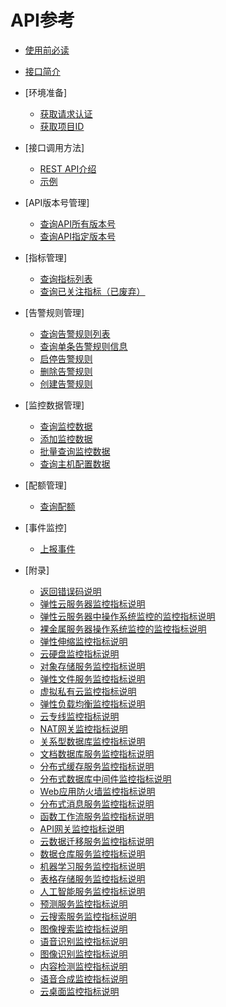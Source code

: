 # API参考

-   [使用前必读](使用前必读.md)
-   [接口简介](接口简介.md)
-   [环境准备]
    -   [获取请求认证](获取请求认证.md)
    -   [获取项目ID](获取项目ID.md)

-   [接口调用方法]
    -   [REST API介绍](REST-API介绍.md)
    -   [示例](示例.md)

-   [API版本号管理]
    -   [查询API所有版本号](查询API所有版本号.md)
    -   [查询API指定版本号](查询API指定版本号.md)

-   [指标管理]
    -   [查询指标列表](查询指标列表.md)
    -   [查询已关注指标（已废弃）](查询已关注指标（已废弃）.md)

-   [告警规则管理]
    -   [查询告警规则列表](查询告警规则列表.md)
    -   [查询单条告警规则信息](查询单条告警规则信息.md)
    -   [启停告警规则](启停告警规则.md)
    -   [删除告警规则](删除告警规则.md)
    -   [创建告警规则](创建告警规则.md)

-   [监控数据管理]
    -   [查询监控数据](查询监控数据.md)
    -   [添加监控数据](添加监控数据.md)
    -   [批量查询监控数据](批量查询监控数据.md)
    -   [查询主机配置数据](查询主机配置数据.md)

-   [配额管理]
    -   [查询配额](查询配额.md)

-   [事件监控]
    -   [上报事件](上报事件.md)

-   [附录]
    -   [返回错误码说明](返回错误码说明.md)
    -   [弹性云服务器监控指标说明](弹性云服务器监控指标说明.md)
    -   [弹性云服务器中操作系统监控的监控指标说明](弹性云服务器中操作系统监控的监控指标说明.md)
    -   [裸金属服务器操作系统监控的监控指标说明](裸金属服务器操作系统监控的监控指标说明.md)
    -   [弹性伸缩监控指标说明](弹性伸缩监控指标说明.md)
    -   [云硬盘监控指标说明](云硬盘监控指标说明.md)
    -   [对象存储服务监控指标说明](对象存储服务监控指标说明.md)
    -   [弹性文件服务监控指标说明](弹性文件服务监控指标说明.md)
    -   [虚拟私有云监控指标说明](虚拟私有云监控指标说明.md)
    -   [弹性负载均衡监控指标说明](弹性负载均衡监控指标说明.md)
    -   [云专线监控指标说明](云专线监控指标说明.md)
    -   [NAT网关监控指标说明](NAT网关监控指标说明.md)
    -   [关系型数据库监控指标说明](关系型数据库监控指标说明.md)
    -   [文档数据库服务监控指标说明](文档数据库服务监控指标说明.md)
    -   [分布式缓存服务监控指标说明](分布式缓存服务监控指标说明.md)
    -   [分布式数据库中间件监控指标说明](分布式数据库中间件监控指标说明.md)
    -   [Web应用防火墙监控指标说明](Web应用防火墙监控指标说明.md)
    -   [分布式消息服务监控指标说明](分布式消息服务监控指标说明.md)
    -   [函数工作流服务监控指标说明](函数工作流服务监控指标说明.md)
    -   [API网关监控指标说明](API网关监控指标说明.md)
    -   [云数据迁移服务监控指标说明](云数据迁移服务监控指标说明.md)
    -   [数据仓库服务监控指标说明](数据仓库服务监控指标说明.md)
    -   [机器学习服务监控指标说明](机器学习服务监控指标说明.md)
    -   [表格存储服务监控指标说明](表格存储服务监控指标说明.md)
    -   [人工智能服务监控指标说明](人工智能服务监控指标说明.md)
    -   [预测服务监控指标说明](预测服务监控指标说明.md)
    -   [云搜索服务监控指标说明](云搜索服务监控指标说明.md)
    -   [图像搜索监控指标说明](图像搜索监控指标说明.md)
    -   [语音识别监控指标说明](语音识别监控指标说明.md)
    -   [图像识别监控指标说明](图像识别监控指标说明.md)
    -   [内容检测监控指标说明](内容检测监控指标说明.md)
    -   [语音合成监控指标说明](语音合成监控指标说明.md)
    -   [云桌面监控指标说明](云桌面监控指标说明.md)

